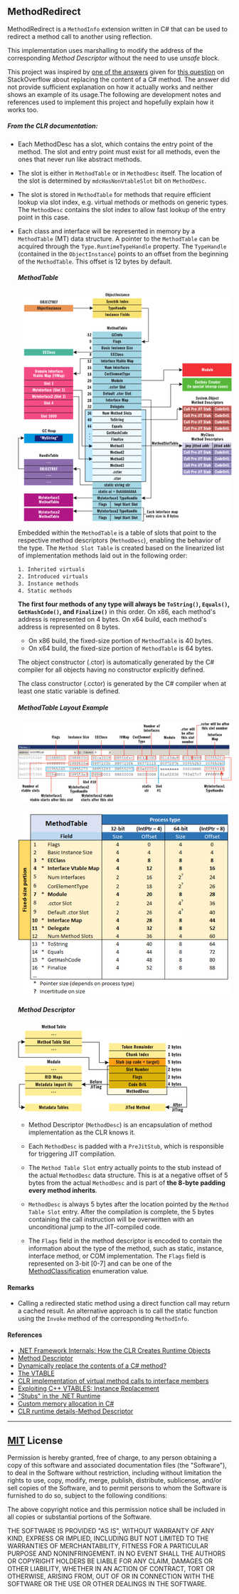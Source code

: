 ## MethodRedirect

MethodRedirect is a `MethodInfo` extension written in C# that can be used to redirect a method call to another using reflection. 

This implementation uses marshalling to modify the address of the corresponding *Method Descriptor* without the need to use *unsafe* block.

This project was inspired by [one of the answers](https://stackoverflow.com/a/55026523/5953306) given for [this question](https://stackoverflow.com/questions/7299097/dynamically-replace-the-contents-of-a-c-sharp-method) on StackOverflow about replacing the content of a C# method. The answer did not provide sufficient explanation on how it actually works and neither shows an example of its usage.The following are development notes and references used to implement this project and hopefully explain how it works too.

##### From the CLR documentation:

  - Each MethodDesc has a slot, which contains the entry point of the method. The slot and entry point must exist for all methods, even the ones that never run like abstract methods.

  - The slot is either in `MethodTable` or in `MethodDesc` itself. The location of the slot is determined by `mdcHasNonVtableSlot` bit on `MethodDesc`.

  - The slot is stored in `MethodTable` for methods that require efficient lookup via slot index, e.g. virtual methods or methods on generic types. The `MethodDesc` contains the slot index to allow fast lookup of the entry point in this case.

  - Each class and interface will be represented in memory by a `MethodTable` (MT) data structure. A pointer to the `MethodTable` can be acquired through the `Type.RuntimeTypeHandle` property. The `TypeHandle` (contained in the `ObjectInstance`) points to an offset from the beginning of the `MethodTable`. This offset is 12 bytes by default.
    
	##### MethodTable

    ![MethodTable Layout](./Assets/Images/methodtable_layout.gif)

    Embedded within the `MethodTable` is a table of slots that point to the respective method descriptors (`MethodDesc`), enabling the behavior of the type. The `Method Slot Table` is created based on the linearized list of implementation methods laid out in the following order:

        1. Inherited virtuals
        2. Introduced virtuals
        3. Instance methods
        4. Static methods

    **The first four methods of any type will always be `ToString()`, `Equals()`, `GetHashCode()`, and `Finalize()`** in this order. On x86, each method's address is represented on  4 bytes. On  x64 build,  each method's address is represented on 8 bytes.
    
      - On x86 build, the fixed-size portion of `MethodTable` is 40 bytes.
      - On x64 build, the fixed-size portion of `MethodTable` is 64 bytes.

    The object constructor (.ctor) is automatically generated by the C# compiler for all objects having no constructor explicitly defined.

    The class constructor (.cctor) is generated by the C# compiler when at least one static variable is defined.

    ##### MethodTable Layout Example

    ![MethodTable Layout Example](./Assets/Images/methodtable_layout_example.gif)
       
    ![MethodTable Layout](./Assets/Images/methodtable-fixed-layout.png)

    ##### Method Descriptor

    ![Method Descriptor](./Assets/Images/method-descriptor.gif)

    - Method Descriptor (`MethodDesc`) is an encapsulation of method implementation as the CLR knows it.

    - Each `MethodDesc` is padded with a `PreJitStub`, which is responsible for triggering JIT compilation. 

    - The `Method Table Slot` entry actually points to the stub instead of the actual `MethodDesc` data structure. This is at a negative offset of 5 bytes from the actual `MethodDesc` and is part of **the 8-byte padding every method inherits**.

    - `MethodDesc` is always 5 bytes after the location pointed by the `Method Table Slot` entry. After the compilation is complete, the 5 bytes containing the call instruction will be overwritten with an unconditional jump to the JIT-compiled code.

    - The `Flags` field in the method descriptor is encoded to contain the information about the type of the method, such as static, instance, interface method, or COM implementation. The `Flags` field is represented on 3-bit [0-7] and can be one of the [MethodClassification](https://github.com/dotnet/coreclr/blob/master/src/vm/method.hpp#L90) enumeration value.


#### Remarks

  - Calling a redirected static method using a direct function call may return a cached result. An alternative approach is to call the static function using the `Invoke` method of the corresponding `MethodInfo`.

#### References

   - [.NET Framework Internals: How the CLR Creates Runtime Objects](https://docs.microsoft.com/en-us/archive/msdn-magazine/2005/may/net-framework-internals-how-the-clr-creates-runtime-objects)
   - [Method Descriptor](https://github.com/dotnet/coreclr/blob/master/Documentation/botr/method-descriptor.md)
   - [Dynamically replace the contents of a C# method?](https://stackoverflow.com/questions/7299097/dynamically-replace-the-contents-of-a-c-sharp-method) 
   - [The VTABLE](https://github.com/dotnet/coreclr/blob/master/src/vm/methodtable.h#L1464)
   - [CLR implementation of virtual method calls to interface members](https://stackoverflow.com/questions/9808982/clr-implementation-of-virtual-method-calls-to-interface-members)
   - [Exploiting C++ VTABLES: Instance Replacement](https://defuse.ca/exploiting-cpp-vtables.htm)
   - ["Stubs" in the .NET Runtime](https://mattwarren.org/2019/09/26/Stubs-in-the-.NET-Runtime/)
   - [Custom memory allocation in C#](https://blog.adamfurmanek.pl/2016/05/07/custom-memory-allocation-in-c-part-3/)
   - [CLR runtime details-Method Descriptor](https://www.programmersought.com/article/53334314040/) 

---
        
## [MIT](http://opensource.org/licenses/MIT) License

Permission is hereby granted, free of charge, to any person obtaining a copy of this software and associated documentation files (the "Software"), to deal in the Software without restriction, including without limitation the rights to use, copy, modify, merge, publish, distribute, sublicense, and/or sell copies of the Software, and to permit persons to whom the Software is furnished to do so, subject to the following conditions:

The above copyright notice and this permission notice shall be included in all copies or substantial portions of the Software.

THE SOFTWARE IS PROVIDED "AS IS", WITHOUT WARRANTY OF ANY KIND, EXPRESS OR IMPLIED, INCLUDING BUT NOT LIMITED TO THE WARRANTIES OF MERCHANTABILITY, FITNESS FOR A PARTICULAR PURPOSE AND NONINFRINGEMENT. IN NO EVENT SHALL THE AUTHORS OR COPYRIGHT HOLDERS BE LIABLE FOR ANY CLAIM, DAMAGES OR OTHER LIABILITY, WHETHER IN AN ACTION OF CONTRACT, TORT OR OTHERWISE, ARISING FROM, OUT OF OR IN CONNECTION WITH THE SOFTWARE OR THE USE OR OTHER DEALINGS IN THE SOFTWARE.